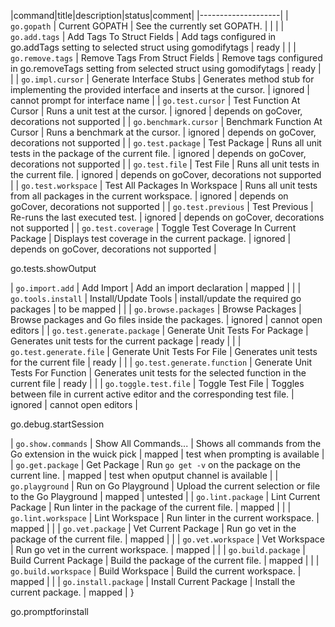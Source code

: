 |command|title|description|status|comment|
|--------------------|
| `go.gopath` | Current GOPATH | See the currently set GOPATH. |  | |
| `go.add.tags` | Add Tags To Struct Fields | Add tags configured in go.addTags setting to selected struct using gomodifytags | ready | |
| `go.remove.tags` | Remove Tags From Struct Fields | Remove tags configured in go.removeTags setting from selected struct using gomodifytags | ready | |
| `go.impl.cursor` | Generate Interface Stubs | Generates method stub for implementing the provided interface and inserts at the cursor. | ignored | cannot prompt for interface name |
| `go.test.cursor` | Test Function At Cursor | Runs a unit test at the cursor. | ignored | depends on goCover, decorations not supported |
| `go.benchmark.cursor` | Benchmark Function At Cursor | Runs a benchmark at the cursor. | ignored | depends on goCover, decorations not supported |
| `go.test.package` | Test Package | Runs all unit tests in the package of the current file. | ignored | depends on goCover, decorations not supported |
| `go.test.file` | Test File | Runs all unit tests in the current file. | ignored | depends on goCover, decorations not supported | 
| `go.test.workspace` | Test All Packages In Workspace | Runs all unit tests from all packages in the current workspace. | ignored | depends on goCover, decorations not supported |
| `go.test.previous` | Test Previous | Re-runs the last executed test. | ignored | depends on goCover, decorations not supported |
| `go.test.coverage` | Toggle Test Coverage In Current Package | Displays test coverage in the current package. | ignored | depends on goCover, decorations not supported | 

go.tests.showOutput

| `go.import.add` | Add Import | Add an import declaration | mapped | |
| `go.tools.install` | Install/Update Tools | install/update the required go packages | to be mapped | |
| `go.browse.packages` | Browse Packages | Browse packages and Go files inside the packages. | ignored | cannot open editors |
| `go.test.generate.package` | Generate Unit Tests For Package | Generates unit tests for the current package | ready | |
| `go.test.generate.file` | Generate Unit Tests For File | Generates unit tests for the current file | ready | |
| `go.test.generate.function` | Generate Unit Tests For Function | Generates unit tests for the selected function in the current file | ready | |
| `go.toggle.test.file` | Toggle Test File | Toggles between file in current active editor and the corresponding test file. | ignored | cannot open editors |

go.debug.startSession

| `go.show.commands` | Show All Commands... | Shows all commands from the Go extension in the wuick pick | mapped | test when prompting is available |
| `go.get.package` | Get Package | Run `go get -v` on the package on the current line. | mapped | test when oputput channel is available |
| `go.playground` | Run on Go Playground | Upload the current selection or file to the Go Playground | mapped | untested |
| `go.lint.package` | Lint Current Package | Run linter in the package of the current file. | mapped | |
| `go.lint.workspace` | Lint Workspace | Run linter in the current workspace. | mapped | |
| `go.vet.package` | Vet Current Package | Run go vet in the package of the current file. | mapped | |
| `go.vet.workspace` | Vet Workspace | Run go vet in the current workspace. | mapped | |
| `go.build.package` | Build Current Package | Build the package of the current file. | mapped | |
| `go.build.workspace` | Build Workspace | Build the current workspace. | mapped | |
| `go.install.package` | Install Current Package | Install the current package. | mapped |
}

go.promptforinstall
